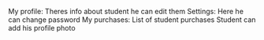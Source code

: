My profile:
Theres info about student he can edit them
Settings: 
Here he can change password
My purchases:
List of student purchases
Student can add his profile photo